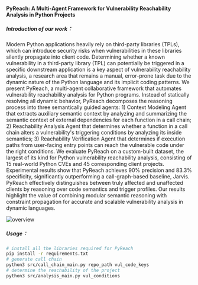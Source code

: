 #### PyReach: A Multi-Agent Framework for Vulnerability Reachability Analysis in Python Projects

##### Introduction of our work：

Modern Python applications heavily rely on third-party libraries (TPLs), which can introduce security risks when vulnerabilities in these libraries silently propagate into client code.
Determining whether a known vulnerability in a third-party library (TPL) can potentially be triggered in a specific downstream application is a key aspect of vulnerability reachability analysis, a research area that remains a manual, error-prone task due to the dynamic nature of the Python language and its implicit coding patterns.
We present PyReach, a multi-agent collaborative framework that automates vulnerability reachability analysis for Python programs. Instead of statically resolving all dynamic behavior, PyReach decomposes the reasoning process into three semantically guided agents: 1) Context Modeling Agent that extracts auxiliary semantic context by analyzing and summarizing the semantic context of external dependencies for each function in a call chain; 2) Reachability Analysis Agent that determines whether a function in a call chain alters a vulnerability's triggering conditions by analyzing its inside semantics; 3) Reachability Verification Agent that determines if execution paths from user-facing entry points can reach the vulnerable code under the right conditions.
We evaluate PyReach on a custom-built dataset, the largest of its kind for Python vulnerability reachability analysis, consisting of 15 real-world Python CVEs and 45 corresponding client projects. Experimental results show that PyReach achieves 90\% precision and 83.3\% specificity, significantly outperforming a call-graph-based baseline, Jarvis.
PyReach effectively distinguishes between truly affected and unaffected clients by reasoning over code semantics and trigger profiles. 
Our results highlight the value of combining modular semantic reasoning with constraint propagation for accurate and scalable vulnerability analysis in dynamic languages.

![overview]([https://anonymous.4open.science/r/paper-EB98/overview.png](https://github.com/Alicia01666/paper/blob/main/overview.png))

##### Usage：

```bash
# install all the libraries required for PyReach
pip install -r requirements.txt
# generate call chain
python3 src/call_chain_main.py repo_path vul_code_keys
# determine the reachability of the project
python3 src/analysis_main.py vul_conditions
```

